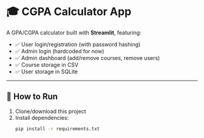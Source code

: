 # 🎓 CGPA Calculator App

A GPA/CGPA calculator built with **Streamlit**, featuring:

- ✅ User login/registration (with password hashing)
- ✅ Admin login (hardcoded for now)
- ✅ Admin dashboard (add/remove courses, remove users)
- ✅ Course storage in CSV
- ✅ User storage in SQLite

---

## 🚀 How to Run

1. Clone/download this project
2. Install dependencies:
   ```bash
   pip install -r requirements.txt
